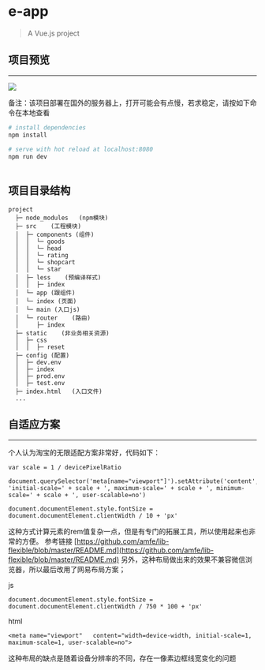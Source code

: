 # e-app
 
> A Vue.js project 
 
 
## 项目预览
----
 
![](https://github.com/shenhua0222/elem-app//static/img/1494068066.png)
 
备注：该项目部署在国外的服务器上，打开可能会有点慢，若求稳定，请按如下命令在本地查看
 
``` bash
# install dependencies
npm install
 
# serve with hot reload at localhost:8080
npm run dev
 
```
 
##  项目目录结构
 
```
project
  ├─ node_modules   (npm模块)  
  ├─ src    (工程模块)
  │  ├─ components (组件)
  │  │  └─ goods
  │  │  └─ head
  │  │  └─ rating
  │  │  └─ shopcart
  │  │  └─ star
  │  ├─ less    (预编译样式)
  │  │  ├─ index
  │  └─ app (跟组件)
  │  └─ index (页面)
  │  └─ main (入口js)
  │  └─ router    (路由)
  │     ├─ index
  ├─ static    (非业务相关资源)
  │  ├─ css
  │  │  ├─ reset 
  ├─ config (配置)
  │  ├─ dev.env
  │  ├─ index
  │  ├─ prod.env
  │  ├─ test.env
  ├─ index.html   (入口文件)
  ...
```
 
 
## 自适应方案
---
 
个人认为淘宝的无限适配方案非常好，代码如下：
 
 
    var scale = 1 / devicePixelRatio    
     
    document.querySelector('meta[name="viewport"]').setAttribute('content', 'initial-scale=' + scale + ', maximum-scale=' + scale + ', minimum-scale=' + scale + ', user-scalable=no')
 
    document.documentElement.style.fontSize = document.documentElement.clientWidth / 10 + 'px'
 
这种方式计算元素的rem值复杂一点，但是有专门的拓展工具，所以使用起来也非常的方便。 参考链接  [https://github.com/amfe/lib-flexible/blob/master/README.md](https://github.com/amfe/lib-flexible/blob/master/README.md)
另外，这种布局做出来的效果不兼容微信浏览器，所以最后改用了网易布局方案；
 
  js
 
    document.documentElement.style.fontSize = document.documentElement.clientWidth / 750 * 100 + 'px'
       
html
 
    <meta name="viewport"   content="width=device-width, initial-scale=1, maximum-scale=1, user-scalable=no">
 
这种布局的缺点是随着设备分辨率的不同，存在一像素边框线宽变化的问题